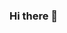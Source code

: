 ### Hi there 👋

<!--
**patoba/patoba** is a ✨ _special_ ✨ repository because its `README.md` (this file) appears on your GitHub profile.

See my webpage [here](https://patoba.github.io/aboutme.html)


